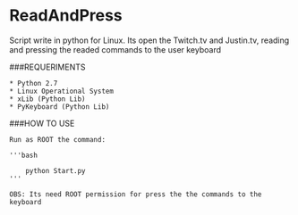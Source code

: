 # ReadAndPress

Script write in python for Linux.
Its open the Twitch.tv and Justin.tv, reading and pressing the readed commands to the user keyboard

###REQUERIMENTS

	* Python 2.7
	* Linux Operational System
	* xLib (Python Lib)
	* PyKeyboard (Python Lib)

###HOW TO USE

	Run as ROOT the command: 

	'''bash

		python Start.py
	'''

	OBS: Its need ROOT permission for press the the commands to the keyboard
